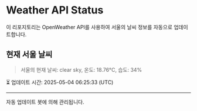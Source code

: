 
# Weather API Status

이 리포지토리는 OpenWeather API를 사용하여 서울의 날씨 정보를 자동으로 업데이트합니다.

## 현재 서울 날씨
> 서울의 현재 날씨: clear sky, 온도: 18.76°C, 습도: 34%

⏳ 업데이트 시간: 2025-05-04 06:25:33 (UTC)

---
자동 업데이트 봇에 의해 관리됩니다.
